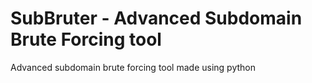 # SubBruter - Advanced Subdomain Brute Forcing tool
Advanced subdomain brute forcing tool made using python
